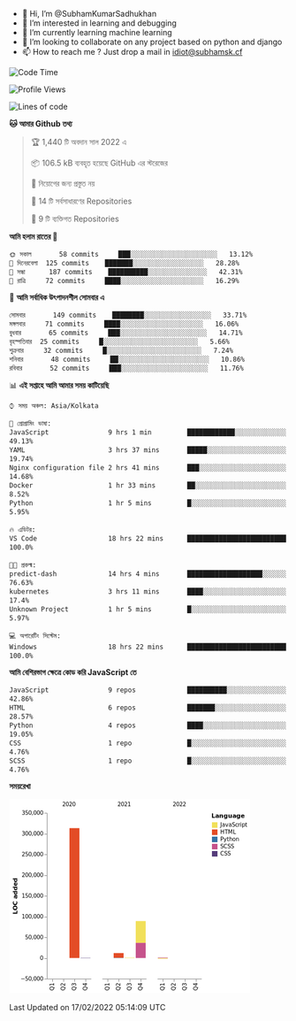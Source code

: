 - 👋 Hi, I’m @SubhamKumarSadhukhan
- 👀 I’m interested in learning and debugging
- 🌱 I’m currently learning machine learning
- 💞️ I’m looking to collaborate on any project based on python and django
- 📫 How to reach me ?
      Just drop a mail in idiot@subhamsk.cf

<!---
SubhamKumarSadhukhan/SubhamKumarSadhukhan is a ✨ special ✨ repository because its `README.md` (this file) appears on your GitHub profile.
You can click the Preview link to take a look at your changes.
--->


<!--START_SECTION:waka-->
![Code Time](http://img.shields.io/badge/Code%20Time-178%20hrs%2027%20mins-blue)

![Profile Views](http://img.shields.io/badge/%E0%A6%AA%E0%A7%8D%E0%A6%B0%E0%A7%8B%E0%A6%AB%E0%A6%BE%E0%A6%87%E0%A6%B2%20%E0%A6%A6%E0%A6%B0%E0%A7%8D%E0%A6%B6%E0%A6%A8-0-blue)

![Lines of code](https://img.shields.io/badge/%E0%A6%B9%E0%A7%8D%E0%A6%AF%E0%A6%BE%E0%A6%B2%E0%A7%8B%20%E0%A6%93%E0%A6%AF%E0%A6%BC%E0%A6%BE%E0%A6%B0%E0%A7%8D%E0%A6%B2%E0%A7%8D%E0%A6%A1%20%E0%A6%A5%E0%A7%87%E0%A6%95%E0%A7%87%20%E0%A6%86%E0%A6%AE%E0%A6%BF%20%E0%A6%B2%E0%A6%BF%E0%A6%96%E0%A7%87%E0%A6%9B%E0%A6%BF-416%20Thousand%20%E0%A6%95%E0%A7%8B%E0%A6%A1%E0%A7%87%E0%A6%B0%20%E0%A6%B2%E0%A6%BE%E0%A6%87%E0%A6%A8-blue)

**🐱 আমার Github তথ্য** 

> 🏆 1,440 টি অবদান সাল 2022 এ
 > 
> 📦 106.5 kB ব্যবহৃত হয়েছে GitHub এর স্টরেজের 
 > 
> 🚫 নিয়োগের জন্য প্রস্তুত নয়
 > 
> 📜 14 টি সর্বসাধারণের Repositories 
 > 
> 🔑 9 টি ব্যক্তিগত Repositories  
 > 
**আমি হলাম রাতের 🦉** 

```text
🌞 সকাল       58 commits     ███░░░░░░░░░░░░░░░░░░░░░░   13.12% 
🌆 দিনেরবেলা  125 commits    ███████░░░░░░░░░░░░░░░░░░   28.28% 
🌃 সন্ধা      187 commits    ██████████░░░░░░░░░░░░░░░   42.31% 
🌙 রাত্রি     72 commits     ████░░░░░░░░░░░░░░░░░░░░░   16.29%

```
📅 **আমি সর্বাধিক উৎপাদনশীল সোমবার এ** 

```text
সোমবার       149 commits    ████████░░░░░░░░░░░░░░░░░   33.71% 
মঙ্গলবার     71 commits     ████░░░░░░░░░░░░░░░░░░░░░   16.06% 
বুধবার       65 commits     ███░░░░░░░░░░░░░░░░░░░░░░   14.71% 
বৃহস্পতিবার  25 commits     █░░░░░░░░░░░░░░░░░░░░░░░░   5.66% 
শুক্রবার     32 commits     █░░░░░░░░░░░░░░░░░░░░░░░░   7.24% 
শনিবার       48 commits     ██░░░░░░░░░░░░░░░░░░░░░░░   10.86% 
রবিবার       52 commits     ███░░░░░░░░░░░░░░░░░░░░░░   11.76%

```


📊 **এই সপ্তাহে আমি আমার সময় কাটিয়েছি** 

```text
⌚︎ সময় অঞ্চল: Asia/Kolkata

💬 প্রোগ্রামিং ভাষা: 
JavaScript               9 hrs 1 min         ████████████░░░░░░░░░░░░░   49.13% 
YAML                     3 hrs 37 mins       █████░░░░░░░░░░░░░░░░░░░░   19.74% 
Nginx configuration file 2 hrs 41 mins       ███░░░░░░░░░░░░░░░░░░░░░░   14.68% 
Docker                   1 hr 33 mins        ██░░░░░░░░░░░░░░░░░░░░░░░   8.52% 
Python                   1 hr 5 mins         █░░░░░░░░░░░░░░░░░░░░░░░░   5.95%

🔥 এডিটর: 
VS Code                  18 hrs 22 mins      █████████████████████████   100.0%

🐱‍💻 প্রকল্ম: 
predict-dash             14 hrs 4 mins       ███████████████████░░░░░░   76.63% 
kubernetes               3 hrs 11 mins       ████░░░░░░░░░░░░░░░░░░░░░   17.4% 
Unknown Project          1 hr 5 mins         █░░░░░░░░░░░░░░░░░░░░░░░░   5.97%

💻 অপারেটিং সিস্টেম: 
Windows                  18 hrs 22 mins      █████████████████████████   100.0%

```

**আমি বেশিরভাগ ক্ষেত্রে কোড করি JavaScript তে** 

```text
JavaScript               9 repos             ██████████░░░░░░░░░░░░░░░   42.86% 
HTML                     6 repos             ███████░░░░░░░░░░░░░░░░░░   28.57% 
Python                   4 repos             ████░░░░░░░░░░░░░░░░░░░░░   19.05% 
CSS                      1 repo              █░░░░░░░░░░░░░░░░░░░░░░░░   4.76% 
SCSS                     1 repo              █░░░░░░░░░░░░░░░░░░░░░░░░   4.76%

```


**সময়রেখা**

![Chart not found](https://raw.githubusercontent.com/SubhamKumarSadhukhan/SubhamKumarSadhukhan/main/charts/bar_graph.png) 


 Last Updated on 17/02/2022 05:14:09 UTC
<!--END_SECTION:waka-->
